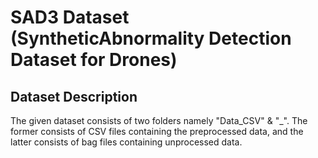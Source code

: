 # SAD3 Dataset (SyntheticAbnormality Detection Dataset for Drones)

## Dataset Description

The given dataset consists of two folders namely "Data_CSV" & "_". The former consists of CSV files containing the preprocessed data, and the latter consists of bag files containing unprocessed data. 
